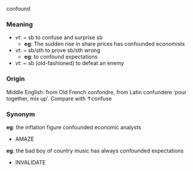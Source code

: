 confound
### Meaning
+ _vt_: ~ sb to confuse and surprise sb
	+ __eg__: The sudden rise in share prices has confounded economists
+ _vt_: ~ sb/sth to prove sb/sth wrong
	+ __eg__: to confound expectations
+ _vt_: ~ sb (old-fashioned) to defeat an enemy

### Origin

Middle English: from Old French confondre, from Latin confundere ‘pour together, mix up’. Compare with ↑confuse

### Synonym

__eg__: the inflation figure confounded economic analysts

+ AMAZE

__eg__: the bad boy of country music has always confounded expectations

+ INVALIDATE



